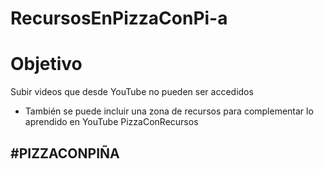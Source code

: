 # RecursosEnPizzaConPi-a


# Objetivo

Subir videos que desde YouTube no pueden ser accedidos 
- También se puede incluir una zona de recursos para complementar lo aprendido en YouTube
PizzaConRecursos

## #PIZZACONPIÑA
